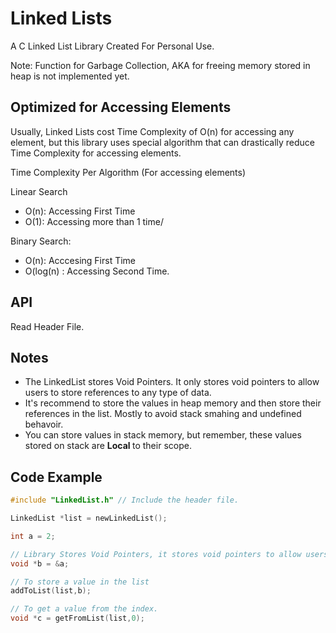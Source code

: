 # Linked Lists
A C Linked List Library Created For Personal Use. 

Note: Function for Garbage Collection, AKA for freeing memory stored in heap is not implemented yet.

## Optimized for Accessing Elements
Usually, Linked Lists cost Time Complexity of O(n) for accessing any element, but this library uses special algorithm that can drastically reduce Time Complexity for accessing elements.

Time Complexity Per Algorithm (For accessing elements)

Linear Search
- O(n): Accessing First Time
- O(1): Accessing more than 1 time/

Binary Search:
- O(n): Acccesing First Time
- O(log(n) : Accessing Second Time.


## API
Read Header File.

## Notes
- The LinkedList stores Void Pointers. It only stores void pointers to allow users to store references to any type of data.
- It's recommend to store the values in heap memory and then store their references in the list. Mostly to avoid stack smahing and undefined behavoir.
- You can store values in stack memory, but remember, these values stored on stack are <b> Local </b> to their scope. 

## Code Example

```c
#include "LinkedList.h" // Include the header file.

LinkedList *list = newLinkedList();

int a = 2;

// Library Stores Void Pointers, it stores void pointers to allow users to store any type of value.
void *b = &a;

// To store a value in the list
addToList(list,b);

// To get a value from the index.
void *c = getFromList(list,0);

```


